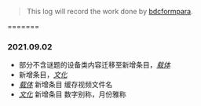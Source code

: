 > This log will record the work done by [bdcformpara](https://github.com/bdcformpara).

=======

### 2021.09.02
- 部分不含谜题的设备类内容迁移至新增条目，*[载体](https://github.com/Nikucyan/ARG/blob/main/List_of_puzzle_types/Carrier.md)*
- 新增条目，*[文化](https://github.com/Nikucyan/ARG/blob/main/List_of_puzzle_types/Culture.md)*
- *[载体](https://github.com/Nikucyan/ARG/blob/main/List_of_puzzle_types/Carrier.md)*  新增条目 缓存视频文件名
- *[文化](https://github.com/Nikucyan/ARG/blob/main/List_of_puzzle_types/Culture.md)*  新增条目 数字别称，月份雅称
